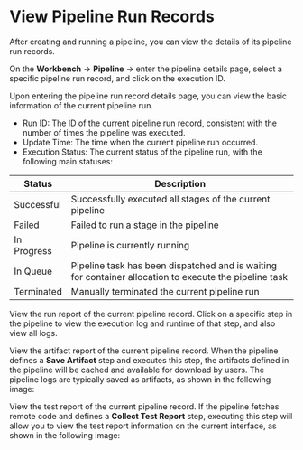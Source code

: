 # View Pipeline Run Records

After creating and running a pipeline, you can view the details of its pipeline run records.

On the __Workbench__ -> __Pipeline__ -> enter the pipeline details page, select a specific pipeline run record, and click on the execution ID.

<!-- Add image later -->

Upon entering the pipeline run record details page, you can view the basic information of the current pipeline run.

- Run ID: The ID of the current pipeline run record, consistent with the number of times the pipeline was executed.
- Update Time: The time when the current pipeline run occurred.
- Execution Status: The current status of the pipeline run, with the following main statuses:

| Status    | Description                                         |
| --------- | --------------------------------------------------- |
| Successful| Successfully executed all stages of the current pipeline |
| Failed    | Failed to run a stage in the pipeline                 |
| In Progress | Pipeline is currently running                        |
| In Queue  | Pipeline task has been dispatched and is waiting for container allocation to execute the pipeline task |
| Terminated| Manually terminated the current pipeline run          |

<!-- Add image later -->

View the run report of the current pipeline record. Click on a specific step in the pipeline to view the execution log and runtime of that step, and also view all logs.

<!-- Add image later -->

View the artifact report of the current pipeline record. When the pipeline defines a __Save Artifact__ step and executes this step, the artifacts defined in the pipeline will be cached and available for download by users. The pipeline logs are typically saved as artifacts, as shown in the following image:

<!-- Add image later -->

View the test report of the current pipeline record. If the pipeline fetches remote code and defines a __Collect Test Report__ step, executing this step will allow you to view the test report information on the current interface, as shown in the following image:

<!-- Add image later -->
